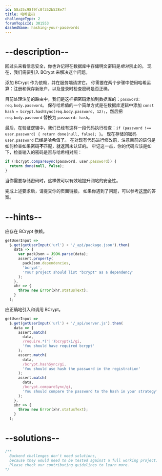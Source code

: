 ```yaml
---
id: 58a25c98f9fc0f352b528e7f
title: 哈希密码
challengeType: 2
forumTopicId: 301553
dashedName: hashing-your-passwords
---
```


# --description--

回过头来看信息安全，你也许记得在数据库中存储明文密码是*绝对*禁止的。 现在，我们需要引入 BCrypt 来解决这个问题。

添加 BCrypt 作为依赖，并在服务端请求它。 你需要在两个步骤中使用哈希运算：注册和保存新账户，以及登录时检查密码是否正确。

目前处理注册的路由中，我们是这样把密码添加到数据库的：`password: req.body.password`。 保存哈希值的一个简单方式是在数据库逻辑中添加 `const hash = bcrypt.hashSync(req.body.password, 12);`，然后把 `req.body.password` 替换为 `password: hash`。

最后，在验证逻辑中，我们已经有这样一段代码执行检查：`if (password !== user.password) { return done(null, false); }`。 现在存储的密码 `user.password` 已经是哈希值了。 在对现有代码进行修改前，注意目前的语句是如何检查如果密码**不**匹配，就返回未认证的。 牢记这一点，你的代码应该是如下，检查输入的密码是否与哈希相对照：

```js
if (!bcrypt.compareSync(password, user.password)) {
  return done(null, false);
}
```

当你需要存储密码时，这样做可以有效地提升网站的安全性。

完成上述要求后，请提交你的页面链接。 如果你遇到了问题，可以参考[这里](https://gist.github.com/camperbot/dc16cca09daea4d4151a9c36a1fab564)的答案。

# --hints--

应存在 BCrypt 依赖。

```js
getUserInput =>
  $.get(getUserInput('url') + '/_api/package.json').then(
    data => {
      var packJson = JSON.parse(data);
      assert.property(
        packJson.dependencies,
        'bcrypt',
        'Your project should list "bcrypt" as a dependency'
      );
    },
    xhr => {
      throw new Error(xhr.statusText);
    }
  );
```

应正确地引入和调用 BCrypt。

```js
getUserInput =>
  $.get(getUserInput('url') + '/_api/server.js').then(
    data => {
      assert.match(
        data,
        /require.*("|')bcrypt\1/gi,
        'You should have required bcrypt'
      );
      assert.match(
        data,
        /bcrypt.hashSync/gi,
        'You should use hash the password in the registration'
      );
      assert.match(
        data,
        /bcrypt.compareSync/gi,
        'You should compare the password to the hash in your strategy'
      );
    },
    xhr => {
      throw new Error(xhr.statusText);
    }
  );
```

# --solutions--

```js
/**
  Backend challenges don't need solutions, 
  because they would need to be tested against a full working project. 
  Please check our contributing guidelines to learn more.
*/
```
